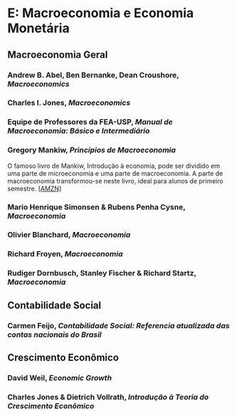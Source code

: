 # E:	Macroeconomia e Economia Monetária


## Macroeconomia Geral 

### Andrew B. Abel, Ben Bernanke, Dean Croushore, *Macroeconomics*

### Charles I. Jones, *Macroeconomics*

### Equipe de Professores da FEA-USP, *Manual de Macroeconomia: Básico e Intermediário*

### Gregory Mankiw, *Princípios de Macroeconomia*

O famoso livro de Mankiw, Introdução à economia, pode ser dividido em uma parte de microeconomia e uma parte de macroeconomia. A parte de macroeconomia transformou-se neste livro, ideal para alunos de primeiro semestre. [[AMZN]](https://www.amazon.com.br/Princípios-macroeconomia-Gregory-Mankiw/dp/852211188X/)

### Mario Henrique Simonsen & Rubens Penha Cysne, *Macroeconomia*

### Olivier Blanchard, *Macroeconomia*

### Richard Froyen, *Macroeconomia* 

### Rudiger Dornbusch, Stanley Fischer & Richard Startz, *Macroeconomia*

## Contabilidade Social 

### Carmen Feijo, *Contabilidade Social: Referencia atualizada das contas nacionais do Brasil*

## Crescimento Econômico

### David Weil, *Economic Growth*
### Charles Jones & Dietrich Vollrath, *Introdução à Teoria do Crescimento Econômico*

